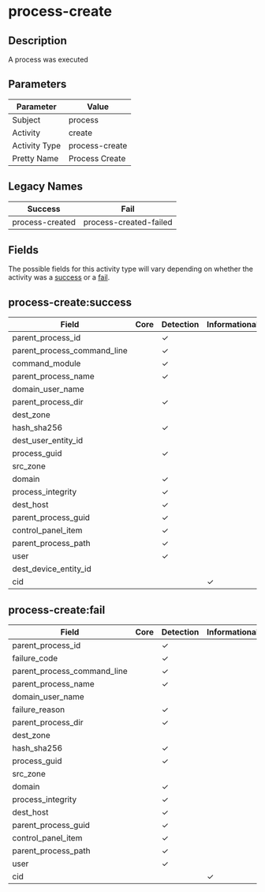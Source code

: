 process-create
==============

Description
-----------
A process was executed

Parameters
----------
| Parameter     | Value          |
| ------------- | -------------- |
| Subject       | process        |
| Activity      | create         |
| Activity Type | process-create |
| Pretty Name   | Process Create |

Legacy Names
------------
| Success             | Fail                       |
| ------------------- | -------------------------- |
| process-created<br> | process-created-failed<br> |

Fields
------

The possible fields for this activity type will vary depending on whether the activity was a [success](#process-createsuccess) or a [fail](#process-createfail).


process-create:success
----------------------

| Field                       | Core | Detection | Informational |
| --------------------------- | ---- | --------- | ------------- |
| parent_process_id           |      | &#10003;  |               |
| parent_process_command_line |      | &#10003;  |               |
| command_module              |      | &#10003;  |               |
| parent_process_name         |      | &#10003;  |               |
| domain_user_name            |      |           |               |
| parent_process_dir          |      | &#10003;  |               |
| dest_zone                   |      |           |               |
| hash_sha256                 |      | &#10003;  |               |
| dest_user_entity_id         |      |           |               |
| process_guid                |      | &#10003;  |               |
| src_zone                    |      |           |               |
| domain                      |      | &#10003;  |               |
| process_integrity           |      | &#10003;  |               |
| dest_host                   |      | &#10003;  |               |
| parent_process_guid         |      | &#10003;  |               |
| control_panel_item          |      | &#10003;  |               |
| parent_process_path         |      | &#10003;  |               |
| user                        |      | &#10003;  |               |
| dest_device_entity_id       |      |           |               |
| cid                         |      |           | &#10003;      |

process-create:fail
-------------------

| Field                       | Core | Detection | Informational |
| --------------------------- | ---- | --------- | ------------- |
| parent_process_id           |      | &#10003;  |               |
| failure_code                |      | &#10003;  |               |
| parent_process_command_line |      | &#10003;  |               |
| parent_process_name         |      | &#10003;  |               |
| domain_user_name            |      |           |               |
| failure_reason              |      | &#10003;  |               |
| parent_process_dir          |      | &#10003;  |               |
| dest_zone                   |      |           |               |
| hash_sha256                 |      | &#10003;  |               |
| process_guid                |      | &#10003;  |               |
| src_zone                    |      |           |               |
| domain                      |      | &#10003;  |               |
| process_integrity           |      | &#10003;  |               |
| dest_host                   |      | &#10003;  |               |
| parent_process_guid         |      | &#10003;  |               |
| control_panel_item          |      | &#10003;  |               |
| parent_process_path         |      | &#10003;  |               |
| user                        |      | &#10003;  |               |
| cid                         |      |           | &#10003;      |